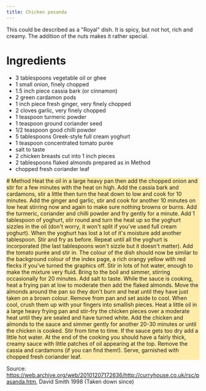 ```yaml
---
title: Chicken pasanda
---
```

This could be described as a "Royal" dish. It is spicy, but not hot, rich and creamy. The addition of the nuts makes it rather special.

# Ingredients
* 3 tablespoons vegetable oil or ghee
* 1 small onion, finely chopped
* 1.5 inch piece cassia bark (or cinnamon)
* 2 green cardamon pods
* 1 inch piece fresh ginger, very finely chopped
* 2 cloves garlic, very finely chopped
* 1 teaspoon turmeric powder
* 1 teaspoon ground coriander seed
* 1/2 teaspoon good chilli powder
* 5 tablespoons Greek-style full cream yoghurt
* 1 teaspoon concentrated tomato purée
* salt to taste
* 2 chicken breasts cut into 1 inch pieces
* 2 tablespoons flaked almonds prepared as in Method
* chopped fresh coriander leaf

<div style="background-color:#ffeca9">
# Method
Heat the oil in a large heavy pan then add the chopped onion and stir for a few minutes with the heat on high. Add the cassia bark and cardamons, stir a little then turn the heat down to low and cook for 10 minutes. Add the ginger and garlic, stir and cook for another 10 minutes on low heat stirring now and again to make sure nothing browns or burns. Add the turmeric, coriander and chilli powder and fry gently for a minute. Add 1 tablespoon of yoghurt, stir round and turn the heat up so the yoghurt sizzles in the oil (don't worry, it won't split if you've used full cream yoghurt). When the yoghurt has lost a lot of it's moisture add another tablespoon. Stir and fry as before. Repeat until all the yoghurt is incorporated (the last tablespoons won't sizzle but it doesn't matter). Add the tomato purée and stir in. The colour of the dish should now be similar to the background colour of the index page, a rich orangy yellow with red flecks if you've turned the graphics off. Stir in lots of hot water, enough to make the mixture very fluid. Bring to the boil and simmer, stirring occasionally for 20 minutes. Add salt to taste. While the sauce is cooking, heat a frying pan at low to moderate then add the flaked almonds. Move the almonds around the pan so they don't burn and heat until they have just taken on a brown colour. Remove from pan and set aside to cool. When cool, crush them up with your fingers into smallish pieces. Heat a little oil in a large heavy frying pan and stir-fry the chicken pieces over a moderate heat until they are sealed and have turned white. Add the chicken and almonds to the sauce and simmer gently for another 20-30 minutes or until the chicken is cooked. Stir from time to time. If the sauce gets too dry add a little hot water. At the end of the cooking you should have a fairly thick, creamy sauce with little patches of oil appearing at the top. Remove the cassia and cardamons (if you can find them!). Serve, garnished with chopped fresh coriander leaf.
</div>

Source: <https://web.archive.org/web/20101207172636/http://curryhouse.co.uk/rsc/pasanda.htm>, David Smith 1998 (Taken down since)
